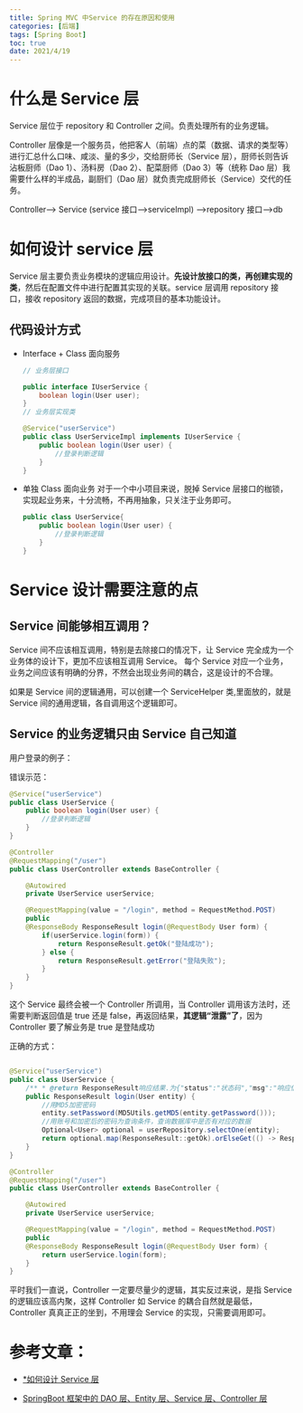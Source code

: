 ```yaml
---
title: Spring MVC 中Service 的存在原因和使用
categories: [后端]
tags: [Spring Boot]
toc: true
date: 2021/4/19
---
```


# 什么是 Service 层

Service 层位于 repository 和 Controller 之间。负责处理所有的业务逻辑。

Controller 层像是一个服务员，他把客人（前端）点的菜（数据、请求的类型等）进行汇总什么口味、咸淡、量的多少，交给厨师长（Service 层），厨师长则告诉沾板厨师（Dao 1）、汤料房（Dao 2）、配菜厨师（Dao 3）等（统称 Dao 层）我需要什么样的半成品，副厨们（Dao 层）就负责完成厨师长（Service）交代的任务。

Controller--> Service (service 接口-->serviceImpl) -->repository 接口-->db

<!-- more -->

# 如何设计 service 层

Service 层主要负责业务模块的逻辑应用设计。**先设计放接口的类，再创建实现的类**，然后在配置文件中进行配置其实现的关联。service 层调用 repository 接口，接收 repository 返回的数据，完成项目的基本功能设计。

## 代码设计方式

- Interface + Class 面向服务

  ```java
  // 业务层接口

  public interface IUserService {
      boolean login(User user);
  }
  // 业务层实现类

  @Service("userService")
  public class UserServiceImpl implements IUserService {
      public boolean login(User user) {
          //登录判断逻辑
      }
  }

  ```

- 单独 Class 面向业务
  对于一个中小项目来说，脱掉 Service 层接口的枷锁，实现起业务来，十分流畅，不再用抽象，只关注于业务即可。

  ```java
  public class UserService{
      public boolean login(User user) {
          //登录判断逻辑
      }
  }
  ```

# Service 设计需要注意的点

## Service 间能够相互调用？

Service 间不应该相互调用，特别是去除接口的情况下，让 Service 完全成为一个业务体的设计下，更加不应该相互调用 Service。
每个 Service 对应一个业务，业务之间应该有明确的分界，不然会出现业务间的耦合，这是设计的不合理。

如果是 Service 间的逻辑通用，可以创建一个 ServiceHelper 类,里面放的，就是 Service 间的通用逻辑，各自调用这个逻辑即可。

## Service 的业务逻辑只由 Service 自己知道

用户登录的例子：

错误示范：

```java
@Service("userService")
public class UserService {
    public boolean login(User user) {
        //登录判断逻辑
    }
}

@Controller
@RequestMapping("/user")
public class UserController extends BaseController {

    @Autowired
    private UserService userService;

    @RequestMapping(value = "/login", method = RequestMethod.POST)
    public
    @ResponseBody ResponseResult login(@RequestBody User form) {
        if(userService.login(form)) {
            return ResponseResult.getOk("登陆成功");
        } else {
            return ResponseResult.getError("登陆失败");
        }
    }
}
```

这个 Service 最终会被一个 Controller 所调用，当 Controller 调用该方法时，还需要判断返回值是 true 还是 false，再返回结果，**其逻辑“泄露”了**，因为 Controller 要了解业务是 true 是登陆成功

正确的方式：

```java

@Service("userService")
public class UserService {
    /** * @return ResponseResult响应结果.为{"status":"状态码","msg":"响应信息","data":"响应数据"} */
    public ResponseResult login(User entity) {
        //用MD5加密密码
        entity.setPassword(MD5Utils.getMD5(entity.getPassword()));
        //用账号和加密后的密码为查询条件，查询数据库中是否有对应的数据
        Optional<User> optional = userRepository.selectOne(entity);
        return optional.map(ResponseResult::getOk).orElseGet(() -> ResponseResult.getError("账号/密码错误"));
    }
}

@Controller
@RequestMapping("/user")
public class UserController extends BaseController {

    @Autowired
    private UserService userService;

    @RequestMapping(value = "/login", method = RequestMethod.POST)
    public
    @ResponseBody ResponseResult login(@RequestBody User form) {
        return userService.login(form);
    }
}
```

平时我们一直说，Controller 一定要尽量少的逻辑，其实反过来说，是指 Service 的逻辑应该高内聚，这样 Controller 如 Service 的耦合自然就是最低，Controller 真真正正的坐到，不用理会 Service 的实现，只需要调用即可。

# 参考文章：

- [\*如何设计 Service 层](https://my.oschina.net/bingzhong/blog/1559856)

* [SpringBoot 框架中的 DAO 层、Entity 层、Service 层、Controller 层](https://www.jianshu.com/p/18c4418e9b99)
